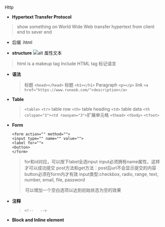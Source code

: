 Http

* **Hypertext Transfer Protocol**
>show something on World Wide Web
>transfer hypertext from client end to sever end

* 后缀 .html
  
* **structure**
  ![alt 属性文本](https://www.runoob.com/wp-content/uploads/2013/06/02A7DD95-22B4-4FB9-B994-DDB5393F7F03.jpg)
>html is a makeup tag
>Include HTML tag 标记语言

* **语法**
    >标题 
    `<head></head>`
    >标题
    `<h1></h1>`
    >Paragraph
    `<p></p>`
    >link
    `<a href="https://www.runoob.com/">description</a>`


* **Table**
    >`<table>`
    >`<tr>` table row
    >`<th>` table heading
    >`<td>` table data
    >```<th colspan="3"><td rowspan="3">```扩展单元格
    >`<thead>`
    >`<tbody>`
    >`<tfoot>`
* **Form**
  ```
  <form action="" method="">
  <input type="" name="" value="">
  <label for="">
  <button>
  </form>
  ```
  >for和id对应，可以按下label全选input
  >input必须拥有name属性，这样才可以成功提交
  >post方法和get方法：post后url不会显示提交的内容
  >button必须在form内才有效
  >input类型:checkbox, radio, range, text, number, email, file, password
  ><option> 可以增加一个空白选项以达到初始状态为空的效果
* **注释**
  >`<!--   -->`

* **Block and Inline element**
  






